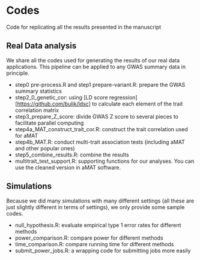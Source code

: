 # Codes

Code for replicating all the results presented in the manuscript

## Real Data analysis

We share all the codes used for generating the results of our real data applications. This pipeline can be applied to any GWAS summary data in principle. 

* step0 pre-process.R and step1 prepare-variant.R: prepare the GWAS summary statistics
* step2_0_genetic_cor:  using [LD score regression][https://github.com/bulik/ldsc] to calculate each element of the trait correlation matrix
* step3_prepare_Z_score:  divide GWAS Z score to several pieces to facilitate parallel computing
* step4a_MAT_construct_trait_cor.R: construct the trait correlation used for aMAT
* step4b_MAT.R: conduct multi-trait association tests (including aMAT and other popular ones)
* step5_combine_results.R: combine the results
* multitrait_test_support.R: supporting functions for our analyses. You can use the cleaned version in aMAT software. 

## Simulations

Because we did many simulations with many different settings (all these are just slightly different in terms of settings), we only provide some sample codes. 

* null_hypothesis.R: evaluate empirical type 1 error rates for different methods
* power_comparison.R: compare power for different methods
* time_comparison.R: compare running time for different methods
* submit_power_jobs.R: a wrapping code for submitting jobs more easily